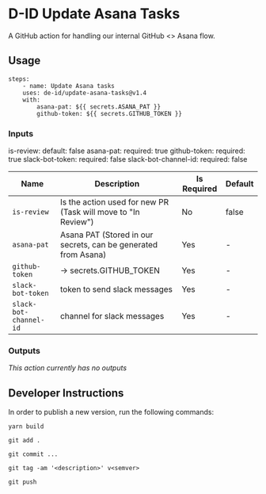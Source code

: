 # D-ID Update Asana Tasks

A GitHub action for handling our internal GitHub <> Asana flow.

## Usage

```
steps:
    - name: Update Asana tasks
    uses: de-id/update-asana-tasks@v1.4
    with:
        asana-pat: ${{ secrets.ASANA_PAT }}
        github-token: ${{ secrets.GITHUB_TOKEN }}
```

### Inputs

is-review:
default: false
asana-pat:
required: true
github-token:
required: true
slack-bot-token:
required: false
slack-bot-channel-id:
required: false

| Name                   | Description                                                    | Is Required | Default |
| ---------------------- | -------------------------------------------------------------- | ----------- | ------- |
| `is-review`            | Is the action used for new PR (Task will move to "In Review")  | No          | false   |
| `asana-pat`            | Asana PAT (Stored in our secrets, can be generated from Asana) | Yes         | -       |
| `github-token`         | -> secrets.GITHUB_TOKEN                                        | Yes         | -       |
| `slack-bot-token`      | token to send slack messages                                   | Yes         | -       |
| `slack-bot-channel-id` | channel for slack messages                                     | Yes         | -       |

### Outputs

_This action currently has no outputs_

## Developer Instructions

In order to publish a new version, run the following commands:

```
yarn build

git add .

git commit ...

git tag -am '<description>' v<semver>

git push
```
